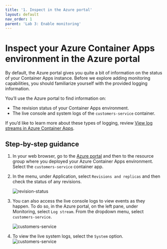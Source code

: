 ```yaml
---
title: '1. Inspect in the Azure portal'
layout: default
nav_order: 1
parent: 'Lab 3: Enable monitoring'
---
```


# Inspect your Azure Container Apps environment in the Azure portal

By default, the Azure portal gives you quite a bit of information on the status of your Container Apps instance. Before we explore adding monitoring capabilities, you should familiarize yourself with the provided logging information.

You’ll use the Azure portal to find information on:

- The revision status of your Container Apps environment.
- The live console and system logs of the `customers-service` container.

If you’d like to learn more about these types of logging, review [View log streams in Azure Container Apps](https://learn.microsoft.com/azure/container-apps/log-streaming?tabs=bash).

## Step-by-step guidance

1. In your web browser, go to the [Azure portal](http://portal.azure.com/) and then to the resource group where you deployed your Azure Container Apps environment. Select the `customers-service` container app.
1. In the menu, under Application, select `Revisions and replicas` and then check the status of any revisions.

   ![revision-status](../../images/revision_status.png)

1. You can also access the live console logs to view events as they happen. To do so, in the Azure portal, on the left pane, under Monitoring, select `Log stream`. From the dropdown menu, select `customers-service`.

   ![customers-service](../../images/customers-service.png)

1. To view the live system logs, select the `System` option.
   ![customers-service](../../images/system-logs.png)

